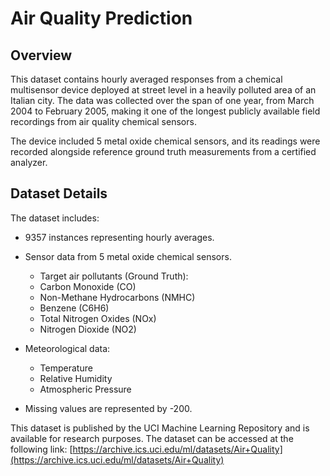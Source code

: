 # Air Quality Prediction

## Overview
This dataset contains hourly averaged responses from a chemical multisensor device deployed at street level in a heavily polluted area of an Italian city. The data was collected over the span of one year, from March 2004 to February 2005, making it one of the longest publicly available field recordings from air quality chemical sensors.

The device included 5 metal oxide chemical sensors, and its readings were recorded alongside reference ground truth measurements from a certified analyzer.

## Dataset Details

The dataset includes:
- 9357 instances representing hourly averages.
- Sensor data from 5 metal oxide chemical sensors.
    - Target air pollutants (Ground Truth):
    - Carbon Monoxide (CO)
    - Non-Methane Hydrocarbons (NMHC)
    - Benzene (C6H6)
    - Total Nitrogen Oxides (NOx)
    - Nitrogen Dioxide (NO2)

- Meteorological data:
    - Temperature
    - Relative Humidity
    - Atmospheric Pressure

- Missing values are represented by -200.


This dataset is published by the UCI Machine Learning Repository and is available for research purposes. The dataset can be accessed at the following link:
[https://archive.ics.uci.edu/ml/datasets/Air+Quality](https://archive.ics.uci.edu/ml/datasets/Air+Quality)
